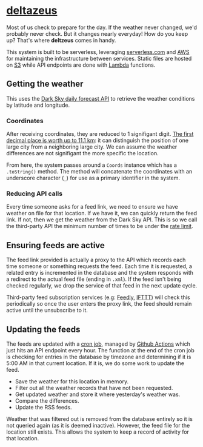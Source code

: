 # [deltazeus](https://deltazeus.com)
Most of us check to prepare for the day. If the weather never changed, we'd probably never check. But it changes nearly everyday! How do you keep up? That's where **deltzeus** comes in handy.

This system is built to be serverless, leveraging [serverless.com](serverless.com) and [AWS](https://aws.amazon.com) for maintaining the infrastructure between services. Static files are hosted on [S3](https://aws.amazon.com/s3/) while API endpoints are done with [Lambda](https://aws.amazon.com/lambda/) functions.

## Getting the weather
This uses the [Dark Sky daily forecast API](https://darksky.net/dev/docs#time-machine-request) to retrieve the weather conditions by latitude and longitude.

### Coordinates
After receiving coordinates, they are reduced to 1 signifigant digit. [The first decimal place is worth up to 11.1 km](https://gis.stackexchange.com/a/8674/50516): it can distinguish the position of one large city from a neighboring large city. We can assume the weather differences are not signifigant the more specific the location.

From here, the system passes around a `Coords` instance which has a `.toString()` method. The method will concatenate the coordinates with an underscore character (`_`) for use as a primary identifier in the system.

### Reducing API calls
Every time someone asks for a feed link, we need to ensure we have weather on file for that location. If we have it, we can quickly return the feed link. If not, then we get the weather from the Dark Sky API. This is so we call the third-party API the minimum number of times to be under the [rate limit](https://darksky.net/dev/docs/faq#cost).

## Ensuring feeds are active
The feed link provided is actually a proxy to the API which records each time someone or something requests the feed. Each time it is requested, a related entry is incremented in the database and the system responds with a redirect to the actual feed file (ending in `.xml`). If the feed isn't being checked regularly, we drop the service of that feed in the next update cycle.

Third-party feed subscription services (e.g: [Feedly](https://feedly.com/), [IFTTT](https://ifttt.com/)) will check this periodically so once the user enters the proxy link, the feed should remain active until the unsubscribe to it.

## Updating the feeds
The feeds are updated with a [cron job](https://code.tutsplus.com/tutorials/scheduling-tasks-with-cron-jobs--net-8800), managed by [Github Actions](https://github.com/features/actions) which just hits an API endpoint every hour. The function at the end of the cron job is checking for entries in the database by timezone and determining if it is 5:00 AM in that current location. If it is, we do some work to update the feed.

- Save the weather for this location in memory.
- Filter out all the weather records that have not been requested.
- Get updated weather and store it where yesterday's weather was.
- Compare the differences.
- Update the RSS feeds.

Weather that was filtered out is removed from the database entirely so it is not queried again (as it is deemed inactive). However, the feed file for the location still exists. This allows the system to keep a record of activity for that location.
